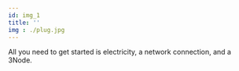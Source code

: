 ```yaml
---
id: img_1
title: ''
img : ./plug.jpg
---
```

All you need to get started is electricity, a network connection, and a 3Node.
 <br>   <!-- dont remove this to keep section aligns -->
